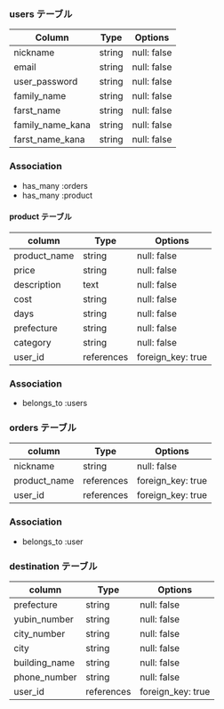 ###   users テーブル

| Column                              | Type       | Options           |
|-------------------------------------|------------|-------------------|
| nickname                            | string     | null: false       |
| email                               | string     | null: false       |
| user_password                       | string     | null: false       |
| family_name                         | string     | null: false       |
| farst_name                          | string     | null: false       |
| family_name_kana                    | string     | null: false       |
| farst_name_kana                     | string     | null: false       |

### Association

* has_many :orders
* has_many :product

#### product  テーブル


| column                              | Type       | Options           |
|-------------------------------------|------------|-------------------|
| product_name                        | string     | null: false       |
| price                               | string     | null: false       |
| description                         | text       | null: false       |
| cost                                | string     | null: false       |
| days                                | string     | null: false       |
| prefecture                          | string     | null: false       |
| category                            | string     | null: false       |
| user_id                             | references | foreign_key: true |

### Association

- belongs_to :users

###   orders テーブル

| column                              | Type       | Options           |
|-------------------------------------|------------|-------------------|
| nickname                            | string     | null: false       |
| product_name                        | references | foreign_key: true |
| user_id                             | references | foreign_key: true |

### Association

- belongs_to :user


###  destination  テーブル


| column                              | Type       | Options           |
|-------------------------------------|------------|-------------------|
| prefecture                          | string     | null: false       |
| yubin_number                        | string     | null: false       |
| city_number                         | string     | null: false       |
| city                                | string     | null: false       |
| building_name                       | string     | null: false       |
| phone_number                        | string     | null: false       |
| user_id                             | references | foreign_key: true |







